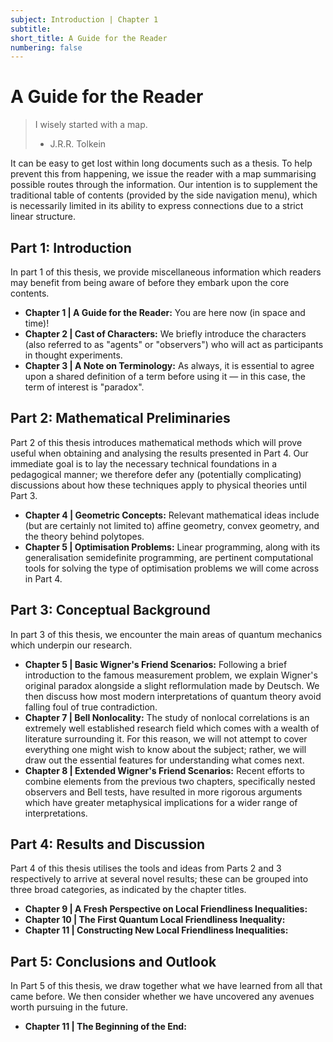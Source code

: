 ```yaml
---
subject: Introduction | Chapter 1
subtitle:
short_title: A Guide for the Reader
numbering: false
---
```


# A Guide for the Reader

> I wisely started with a map.
> - J.R.R. Tolkein

It can be easy to get lost within long documents such as a thesis. To help prevent this from happening, we issue the reader with a map summarising possible routes through the information. Our intention is to supplement the traditional table of contents (provided by the side navigation menu), which is necessarily limited in its ability to express connections due to a strict linear structure.

## **Part 1: Introduction**

In part 1 of this thesis, we provide miscellaneous information which readers may benefit from being aware of before they embark upon the core contents.

- **Chapter 1 | A Guide for the Reader:**  You are here now (in space and time)!
- **Chapter 2 | Cast of Characters:** We briefly introduce the characters (also referred to as "agents" or "observers") who will act as participants in thought experiments.
- **Chapter 3 | A Note on Terminology:** As always, it is essential to agree upon a shared definition of a term before using it — in this case, the term of interest is "paradox".

## **Part 2: Mathematical Preliminaries**

Part 2 of this thesis introduces mathematical methods which will prove useful when obtaining and analysing the results presented in Part 4. Our immediate goal is to lay the necessary technical foundations in a pedagogical manner; we therefore defer any (potentially complicating) discussions about how these techniques apply to physical theories until Part 3.

- **Chapter 4 | Geometric Concepts:**  Relevant mathematical ideas include (but are certainly not limited to) affine geometry, convex geometry, and the theory behind polytopes. 
- **Chapter 5 | Optimisation Problems:**  Linear programming, along with its generalisation semidefinite programming, are pertinent computational tools for solving the type of optimisation problems we will come across in Part 4.

## **Part 3: Conceptual Background**

In part 3 of this thesis, we encounter the main areas of quantum mechanics which underpin our research.

- **Chapter 5 | Basic Wigner's Friend Scenarios:** Following a brief introduction to the famous measurement problem, we explain Wigner's original paradox alongside a slight reflormulation made by Deutsch. We then discuss how most modern interpretations of quantum theory avoid falling foul of true contradiction.
- **Chapter 7 | Bell Nonlocality:** The study of nonlocal correlations is an extremely well established research field which comes with a wealth of literature surrounding it. For this reason,
we will not attempt to cover everything one might wish to know about the subject; rather, we will draw out the essential features for understanding what comes next.
- **Chapter 8 | Extended Wigner's Friend Scenarios:**  Recent efforts to combine elements from the previous two chapters, specifically nested observers and Bell tests, have resulted in more rigorous arguments which have greater metaphysical implications for a wider range of interpretations.

## **Part 4: Results and Discussion**

Part 4 of this thesis utilises the tools and ideas from Parts 2 and 3 respectively to arrive at several novel results; these can be grouped into three broad categories, as indicated by the chapter titles.

- **Chapter 9 | A Fresh Perspective on Local Friendliness Inequalities:**  
- **Chapter 10 | The First Quantum Local Friendliness Inequality:**  
- **Chapter 11 | Constructing New Local Friendliness Inequalities:**  

## **Part 5: Conclusions and Outlook**

In Part 5 of this thesis, we draw together what we have learned from all that came before. We then consider whether we have uncovered any avenues worth pursuing in the future.

- **Chapter 11 | The Beginning of the End:**